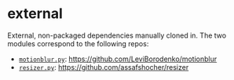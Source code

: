 # external

External, non-packaged dependencies manually cloned in. The two modules correspond to the
following repos:

- [`motionblur.py`](./motionblur.py): https://github.com/LeviBorodenko/motionblur
- [`resizer.py`](./resizer.py): https://github.com/assafshocher/resizer
